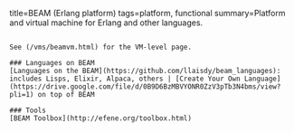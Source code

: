 title=BEAM (Erlang platform)
tags=platform, functional
summary=Platform and virtual machine for Erlang and other languages.
~~~~~~

See (/vms/beamvm.html) for the VM-level page.

### Languages on BEAM
[Languages on the BEAM](https://github.com/llaisdy/beam_languages): includes Lisps, Elixir, Alpaca, others | [Create Your Own Language](https://drive.google.com/file/d/0B9D6BzMBVYONR0ZzV3pTb3N4bms/view?pli=1) on top of BEAM

### Tools
[BEAM Toolbox](http://efene.org/toolbox.html)
